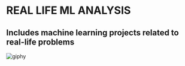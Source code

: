 # REAL LIFE ML ANALYSIS
## Includes machine learning projects related to real-life problems

![giphy](https://user-images.githubusercontent.com/92849974/197757284-38ee383f-aecf-476f-87d1-ca3af0258fd3.gif)
